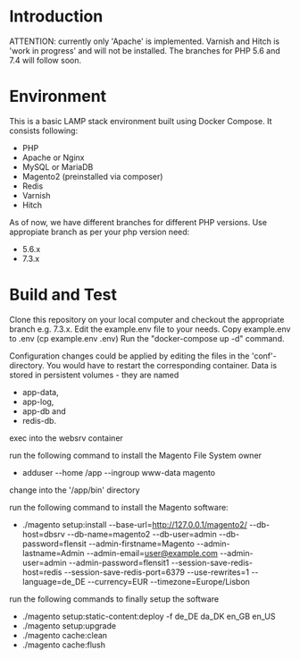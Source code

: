 # Introduction 

ATTENTION: currently only 'Apache' is implemented. Varnish and Hitch is 'work in progress' and will not be installed. The branches for PHP 5.6 and 7.4 will follow soon.
# Environment
This is a basic LAMP stack environment built using Docker Compose. It consists following:

* PHP
* Apache or Nginx
* MySQL or MariaDB
* Magento2 (preinstalled via composer)
* Redis
* Varnish
* Hitch

As of now, we have different branches for different PHP versions. Use appropiate branch as per your php version need:

* 5.6.x
* 7.3.x

# Build and Test
Clone this repository on your local computer and checkout the appropriate branch e.g. 7.3.x.
Edit the example.env file to your needs.
Copy example.env to .env (cp example.env .env)
Run the "docker-compose up -d" command.

Configuration changes could be applied by editing the files in the 'conf'-directory. You would have to restart the corresponding container. Data is stored in persistent volumes - they are named
* app-data,
* app-log,
* app-db and
* redis-db.

exec into the websrv container

run the following command to install the Magento File System owner

* adduser --home /app --ingroup www-data magento

change into the '/app/bin' directory

run the following command to install the Magento software:

* ./magento setup:install --base-url=http://127.0.0.1/magento2/ --db-host=dbsrv --db-name=magento2 --db-user=admin --db-password=flensit --admin-firstname=Magento --admin-lastname=Admin --admin-email=user@example.com --admin-user=admin --admin-password=flensit1 --session-save-redis-host=redis --session-save-redis-port=6379 --use-rewrites=1 --language=de_DE --currency=EUR --timezone=Europe/Lisbon

run the following commands to finally setup the software

* ./magento setup:static-content:deploy -f de_DE da_DK en_GB en_US
* ./magento setup:upgrade
* ./magento cache:clean
* ./magento cache:flush